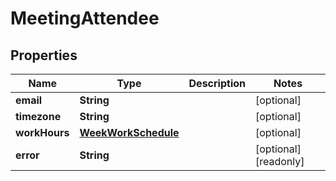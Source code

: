 

# MeetingAttendee


## Properties

| Name | Type | Description | Notes |
|------------ | ------------- | ------------- | -------------|
|**email** | **String** |  |  [optional] |
|**timezone** | **String** |  |  [optional] |
|**workHours** | [**WeekWorkSchedule**](WeekWorkSchedule.md) |  |  [optional] |
|**error** | **String** |  |  [optional] [readonly] |



